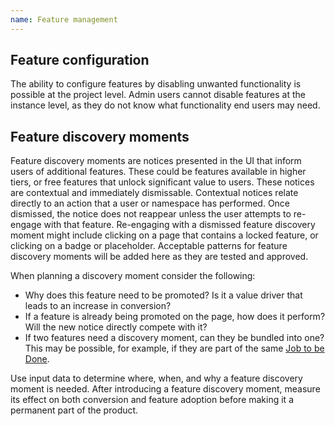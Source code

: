 ```yaml
---
name: Feature management
---
```


## Feature configuration

The ability to configure features by disabling unwanted functionality is possible at the project level. Admin users cannot disable features at the instance level, as they do not know what functionality end users may need.

## Feature discovery moments

Feature discovery moments are notices presented in the UI that inform users of additional features. These could be features available in higher tiers, or free features that unlock significant value to users. These notices are contextual and immediately dismissable. Contextual notices relate directly to an action that a user or namespace has performed. Once dismissed, the notice does not reappear unless the user attempts to re-engage with that feature. Re-engaging with a dismissed feature discovery moment might include clicking on a page that contains a locked feature, or clicking on a badge or placeholder. Acceptable patterns for feature discovery moments will be added here as they are tested and approved.

When planning a discovery moment consider the following:

* Why does this feature need to be promoted? Is it a value driver that leads to an increase in conversion?
* If a feature is already being promoted on the page, how does it perform? Will the new notice directly compete with it?
* If two features need a discovery moment, can they be bundled into one? This may be possible, for example, if they are part of the same [Job to be Done](https://about.gitlab.com/handbook/engineering/ux/jobs-to-be-done/).

Use input data to determine where, when, and why a feature discovery moment is needed. After introducing a feature discovery moment, measure its effect on both conversion and feature adoption before making it a permanent part of the product.
